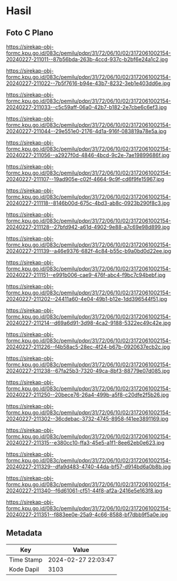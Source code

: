 # Hasil

## Foto C Plano

https://sirekap-obj-formc.kpu.go.id/083c/pemilu/pdpr/31/72/06/10/02/3172061002154-20240227-211011--87b56bda-263b-4ccd-937c-b2bf6e24a1c2.jpg

https://sirekap-obj-formc.kpu.go.id/083c/pemilu/pdpr/31/72/06/10/02/3172061002154-20240227-211022--7b5f7616-b94e-43b7-8232-3eb1e403dd6e.jpg

https://sirekap-obj-formc.kpu.go.id/083c/pemilu/pdpr/31/72/06/10/02/3172061002154-20240227-211033--c5c59aff-06a0-42b7-b182-2e7cbe6c6ef3.jpg

https://sirekap-obj-formc.kpu.go.id/083c/pemilu/pdpr/31/72/06/10/02/3172061002154-20240227-211044--29e551e0-2176-4d1a-916f-083819a78e5a.jpg

https://sirekap-obj-formc.kpu.go.id/083c/pemilu/pdpr/31/72/06/10/02/3172061002154-20240227-211056--a2927f0d-4846-4bcd-9c2e-7ae19899686f.jpg

https://sirekap-obj-formc.kpu.go.id/083c/pemilu/pdpr/31/72/06/10/02/3172061002154-20240227-211107--19ad905e-c02f-4664-9c9f-cd6f9fe15967.jpg

https://sirekap-obj-formc.kpu.go.id/083c/pemilu/pdpr/31/72/06/10/02/3172061002154-20240227-211118--8146b00d-675c-4bd3-ab8c-0923b290f8c3.jpg

https://sirekap-obj-formc.kpu.go.id/083c/pemilu/pdpr/31/72/06/10/02/3172061002154-20240227-211128--27bfd942-a61d-4902-9e88-a7c69e98d899.jpg

https://sirekap-obj-formc.kpu.go.id/083c/pemilu/pdpr/31/72/06/10/02/3172061002154-20240227-211139--a46e9376-682f-4c84-b55c-b9a0bd0d22ee.jpg

https://sirekap-obj-formc.kpu.go.id/083c/pemilu/pdpr/31/72/06/10/02/3172061002154-20240227-211151--e991b006-cae9-476f-abc4-f9bc7c94bebf.jpg

https://sirekap-obj-formc.kpu.go.id/083c/pemilu/pdpr/31/72/06/10/02/3172061002154-20240227-211202--24411a60-4e04-49b1-b12e-1dd396544f51.jpg

https://sirekap-obj-formc.kpu.go.id/083c/pemilu/pdpr/31/72/06/10/02/3172061002154-20240227-211214--d69a6d91-3d98-4ca2-9188-5322ec49c42e.jpg

https://sirekap-obj-formc.kpu.go.id/083c/pemilu/pdpr/31/72/06/10/02/3172061002154-20240227-211226--f4b58ac5-28ec-4f24-b67b-0920637ecb2c.jpg

https://sirekap-obj-formc.kpu.go.id/083c/pemilu/pdpr/31/72/06/10/02/3172061002154-20240227-211238--67fa25b3-7320-49ca-8bf3-88779e07d085.jpg

https://sirekap-obj-formc.kpu.go.id/083c/pemilu/pdpr/31/72/06/10/02/3172061002154-20240227-211250--20bece76-26a4-499b-a5f8-c20dfe2f5b26.jpg

https://sirekap-obj-formc.kpu.go.id/083c/pemilu/pdpr/31/72/06/10/02/3172061002154-20240227-211302--36cdebac-3732-4745-8958-f41ee3891169.jpg

https://sirekap-obj-formc.kpu.go.id/083c/pemilu/pdpr/31/72/06/10/02/3172061002154-20240227-211315--e380cc10-ffa3-45e5-a1f1-8ee62eb0e623.jpg

https://sirekap-obj-formc.kpu.go.id/083c/pemilu/pdpr/31/72/06/10/02/3172061002154-20240227-211329--dfa9d483-4740-44da-bf57-d914bd6a0b8b.jpg

https://sirekap-obj-formc.kpu.go.id/083c/pemilu/pdpr/31/72/06/10/02/3172061002154-20240227-211340--f6d61061-cf51-44f8-af2a-2416e5e163f8.jpg

https://sirekap-obj-formc.kpu.go.id/083c/pemilu/pdpr/31/72/06/10/02/3172061002154-20240227-211351--f883ee0e-25a9-4c66-8588-bf7dbb9f5a0e.jpg


## Metadata

| Key        | Value               |
| ---------- | ------------------- |
| Time Stamp | 2024-02-27 22:03:47 |
| Kode Dapil | 3103                |



